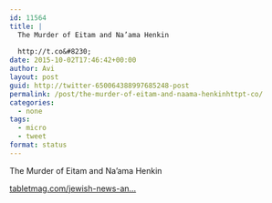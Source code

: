 ```yaml
---
id: 11564
title: |
  The Murder of Eitam and Na’ama Henkin
  
  http://t.co&#8230;
date: 2015-10-02T17:46:42+00:00
author: Avi
layout: post
guid: http://twitter-650064388997685248-post
permalink: /post/the-murder-of-eitam-and-naama-henkinhttpt-co/
categories:
  - none
tags:
  - micro
  - tweet
format: status
---
```

The Murder of Eitam and Na’ama Henkin

[tabletmag.com/jewish-news-an…](http://www.tabletmag.com/jewish-news-and-politics/193944/eitam-and-naama-henkin)